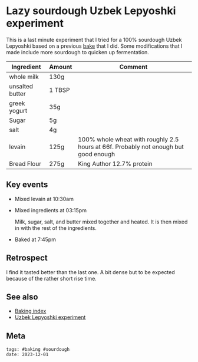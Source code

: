 # Lazy sourdough Uzbek Lepyoshki experiment

This is a last minute experiment that I tried for a 100% sourdough Uzbek Lepyoshki based on a previous [bake](../431) that I did. Some modifications that I made include more sourdough to quicken up fermentation.

| Ingredient | Amount | Comment |
| --- | --- | --- |
| whole milk | 130g |  |
| unsalted butter | 1 TBSP |  |
| greek yogurt | 35g |  |
| Sugar | 5g |  |
| salt | 4g |  |
| levain | 125g | 100% whole wheat with roughly 2.5 hours at 66f. Probably not enough but good enough |
| Bread Flour | 275g | King Author 12.7% protein |

## Key events

- Mixed levain at 10:30am
- Mixed ingredients at 03:15pm

  Milk, sugar, salt, and butter mixed together and heated. It is then mixed in with the rest of the ingredients.

- Baked at 7:45pm

## Retrospect

I find it tasted better than the last one. A bit dense but to be expected because of the rather short rise time.

## See also

- [Baking index](../292)
- [Uzbek Lepyoshki experiment](../431)

## Meta

    tags: #baking #sourdough
    date: 2023-12-01
